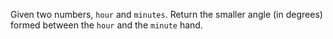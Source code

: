 Given two numbers, `hour` and `minutes`. Return the smaller angle (in degrees) formed between the `hour` and the `minute` hand.